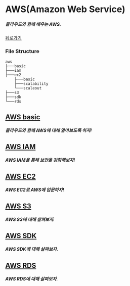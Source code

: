# AWS(Amazon Web Service)  

##### 클라우드와 함께 배우는 AWS.

[뒤로가기](/README.md)

### File Structure

```
aws
├───basic
├───iam
├───ec2
    ├───basic
    ├───scalability
    └───scaleout
├───s3
├───sdk
└───rds
```

## [AWS basic](/aws/basic/README.md)

##### 클라우드와 함께 AWS에 대해 알아보도록 하자!  

## [AWS IAM](/aws/iam/README.md)

##### AWS IAM을 통해 보안을 강화해보자!  

## [AWS EC2](/aws/ec2/README.md)

##### AWS EC2로 AWS에 입문하자!

## [AWS S3](/aws/rds/README.md)

##### AWS S3에 대해 살펴보자.  

## [AWS SDK](/aws/sdk/README.md)

##### AWS SDK에 대해 살펴보자.  

## [AWS RDS](/aws/rds/README.md)

##### AWS RDS에 대해 살펴보자.  

